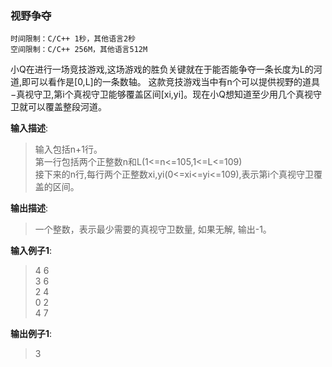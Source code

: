 ### 视野争夺
```
时间限制：C/C++ 1秒，其他语言2秒
空间限制：C/C++ 256M，其他语言512M
```

小Q在进行一场竞技游戏,这场游戏的胜负关键就在于能否能争夺一条长度为L的河道,即可以看作是[0,L]的一条数轴。
这款竞技游戏当中有n个可以提供视野的道具−真视守卫,第i个真视守卫能够覆盖区间[xi,yi]。现在小Q想知道至少用几个真视守卫就可以覆盖整段河道。 

**输入描述**:
> 输入包括n+1行。 \
> 第一行包括两个正整数n和L(1<=n<=105,1<=L<=109) \
> 接下来的n行,每行两个正整数xi,yi(0<=xi<=yi<=109),表示第i个真视守卫覆盖的区间。 


**输出描述**:
> 一个整数，表示最少需要的真视守卫数量, 如果无解, 输出-1。

**输入例子1**:
> 4 6 \
> 3 6 \
> 2 4 \
> 0 2 \
> 4 7 

**输出例子1**:
> 3
